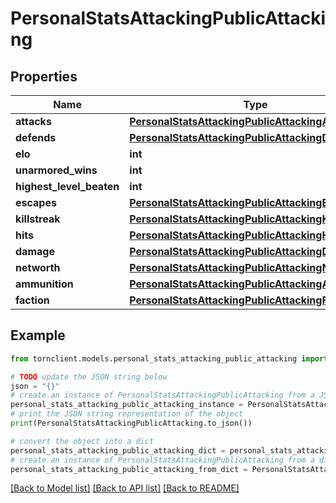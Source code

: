 # PersonalStatsAttackingPublicAttacking


## Properties

Name | Type | Description | Notes
------------ | ------------- | ------------- | -------------
**attacks** | [**PersonalStatsAttackingPublicAttackingAttacks**](PersonalStatsAttackingPublicAttackingAttacks.md) |  | 
**defends** | [**PersonalStatsAttackingPublicAttackingDefends**](PersonalStatsAttackingPublicAttackingDefends.md) |  | 
**elo** | **int** |  | 
**unarmored_wins** | **int** |  | 
**highest_level_beaten** | **int** |  | 
**escapes** | [**PersonalStatsAttackingPublicAttackingEscapes**](PersonalStatsAttackingPublicAttackingEscapes.md) |  | [optional] 
**killstreak** | [**PersonalStatsAttackingPublicAttackingKillstreak**](PersonalStatsAttackingPublicAttackingKillstreak.md) |  | 
**hits** | [**PersonalStatsAttackingPublicAttackingHits**](PersonalStatsAttackingPublicAttackingHits.md) |  | 
**damage** | [**PersonalStatsAttackingPublicAttackingDamage**](PersonalStatsAttackingPublicAttackingDamage.md) |  | 
**networth** | [**PersonalStatsAttackingPublicAttackingNetworth**](PersonalStatsAttackingPublicAttackingNetworth.md) |  | 
**ammunition** | [**PersonalStatsAttackingPublicAttackingAmmunition**](PersonalStatsAttackingPublicAttackingAmmunition.md) |  | 
**faction** | [**PersonalStatsAttackingPublicAttackingFaction**](PersonalStatsAttackingPublicAttackingFaction.md) |  | 

## Example

```python
from tornclient.models.personal_stats_attacking_public_attacking import PersonalStatsAttackingPublicAttacking

# TODO update the JSON string below
json = "{}"
# create an instance of PersonalStatsAttackingPublicAttacking from a JSON string
personal_stats_attacking_public_attacking_instance = PersonalStatsAttackingPublicAttacking.from_json(json)
# print the JSON string representation of the object
print(PersonalStatsAttackingPublicAttacking.to_json())

# convert the object into a dict
personal_stats_attacking_public_attacking_dict = personal_stats_attacking_public_attacking_instance.to_dict()
# create an instance of PersonalStatsAttackingPublicAttacking from a dict
personal_stats_attacking_public_attacking_from_dict = PersonalStatsAttackingPublicAttacking.from_dict(personal_stats_attacking_public_attacking_dict)
```
[[Back to Model list]](../README.md#documentation-for-models) [[Back to API list]](../README.md#documentation-for-api-endpoints) [[Back to README]](../README.md)


